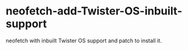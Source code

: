 # neofetch-add-Twister-OS-inbuilt-support
neofetch with inbuilt Twister OS support and patch to install it.
